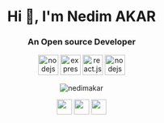 

<h1 align="center">Hi 👋, I'm Nedim AKAR</h1>
<h3 align="center">An Open source Developer</h3>

<p align="center">
	<img src="https://devicon.dev/devicon.git/icons/mongodb/mongodb-original.svg" alt="nodejs" width="40">
	<img src="https://devicon.dev/devicon.git/icons/express/express-original.svg" alt="express.js" width="40">
	<img src="https://devicon.dev/devicon.git/icons/react/react-original.svg" alt="react.js" width="40">
	<img src="https://devicon.dev/devicon.git/icons/nodejs/nodejs-original.svg" alt="nodejs" width="40">
</p>

<p align="center"><img align="center" src="https://github-readme-stats.vercel.app/api?username=jack5341&show_icons=true&theme=tokyonight" alt="nedimakar" /></p>

<p align="center">
    <a href="https://www.instagram.com/nedimmakar/?hl=de" target="blank"><img align="center" src="https://cdn.jsdelivr.net/npm/simple-icons@3.0.1/icons/steam.svg" height="30" width="30" /></a>    
    <a href="https://www.linkedin.com/in/nedim-akar-9a4982189/" target="blank"><img align="center" src="https://cdn.jsdelivr.net/npm/simple-icons@3.0.1/icons/linkedin.svg" height="30" width="30" /></a>      
     <a href="https://www.facebook.com/nedim.akar.9822" target="blank"><img align="center" src="https://cdn.jsdelivr.net/npm/simple-icons@3.0.1/icons/facebook.svg" height="30" width="30" /></a>      
</p>
